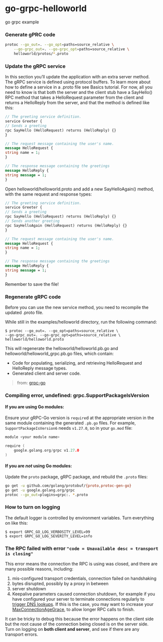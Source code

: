 # go-grpc-helloworld
go grpc example

### Generate gPRC code 
```sh
protoc --go_out=. --go_opt=paths=source_relative \
    --go-grpc_out=. --go-grpc_opt=paths=source_relative \
    helloworld/protos/*.proto
```
### Update the gRPC service
In this section you’ll update the application with an extra server method. The gRPC service is defined using protocol buffers. To learn more about how to define a service in a .proto file see Basics tutorial. For now, all you need to know is that both the server and the client stub have a SayHello() RPC method that takes a HelloRequest parameter from the client and returns a HelloReply from the server, and that the method is defined like this:

```protobuf
// The greeting service definition.
service Greeter {
// Sends a greeting
rpc SayHello (HelloRequest) returns (HelloReply) {}
}

// The request message containing the user's name.
message HelloRequest {
string name = 1;
}

// The response message containing the greetings
message HelloReply {
string message = 1;
}
```
Open helloworld/helloworld.proto and add a new SayHelloAgain() method, with the same request and response types:

```protobuf
// The greeting service definition.
service Greeter {
// Sends a greeting
rpc SayHello (HelloRequest) returns (HelloReply) {}
// Sends another greeting
rpc SayHelloAgain (HelloRequest) returns (HelloReply) {}
}

// The request message containing the user's name.
message HelloRequest {
string name = 1;
}

// The response message containing the greetings
message HelloReply {
string message = 1;
}
```
Remember to save the file!

### Regenerate gRPC code
Before you can use the new service method, you need to recompile the updated .proto file.

While still in the examples/helloworld directory, run the following command:

```shell
$ protoc --go_out=. --go_opt=paths=source_relative \
--go-grpc_out=. --go-grpc_opt=paths=source_relative \
helloworld/helloworld.proto
```
This will regenerate the helloworld/helloworld.pb.go and helloworld/helloworld_grpc.pb.go files, which contain:
- Code for populating, serializing, and retrieving HelloRequest and HelloReply message types.
- Generated client and server code.


> from: [grpc-go](https://github.com/grpc/grpc-go)

### Compiling error, undefined: grpc.SupportPackageIsVersion

#### If you are using Go modules:

Ensure your gRPC-Go version is `require`d at the appropriate version in
the same module containing the generated `.pb.go` files.  For example,
`SupportPackageIsVersion6` needs `v1.27.0`, so in your `go.mod` file:

```go
module <your module name>

require (
    google.golang.org/grpc v1.27.0
)
```

#### If you are *not* using Go modules:

Update the `proto` package, gRPC package, and rebuild the `.proto` files:

```sh
go get -u github.com/golang/protobuf/{proto,protoc-gen-go}
go get -u google.golang.org/grpc
protoc --go_out=plugins=grpc:. *.proto
```

### How to turn on logging

The default logger is controlled by environment variables. Turn everything on
like this:

```console
$ export GRPC_GO_LOG_VERBOSITY_LEVEL=99
$ export GRPC_GO_LOG_SEVERITY_LEVEL=info
```

### The RPC failed with error `"code = Unavailable desc = transport is closing"`

This error means the connection the RPC is using was closed, and there are many
possible reasons, including:
1. mis-configured transport credentials, connection failed on handshaking
1. bytes disrupted, possibly by a proxy in between
1. server shutdown
1. Keepalive parameters caused connection shutdown, for example if you have configured
   your server to terminate connections regularly to [trigger DNS lookups](https://github.com/grpc/grpc-go/issues/3170#issuecomment-552517779).
   If this is the case, you may want to increase your [MaxConnectionAgeGrace](https://pkg.go.dev/google.golang.org/grpc/keepalive?tab=doc#ServerParameters),
   to allow longer RPC calls to finish.

It can be tricky to debug this because the error happens on the client side but
the root cause of the connection being closed is on the server side. Turn on
logging on __both client and server__, and see if there are any transport
errors.